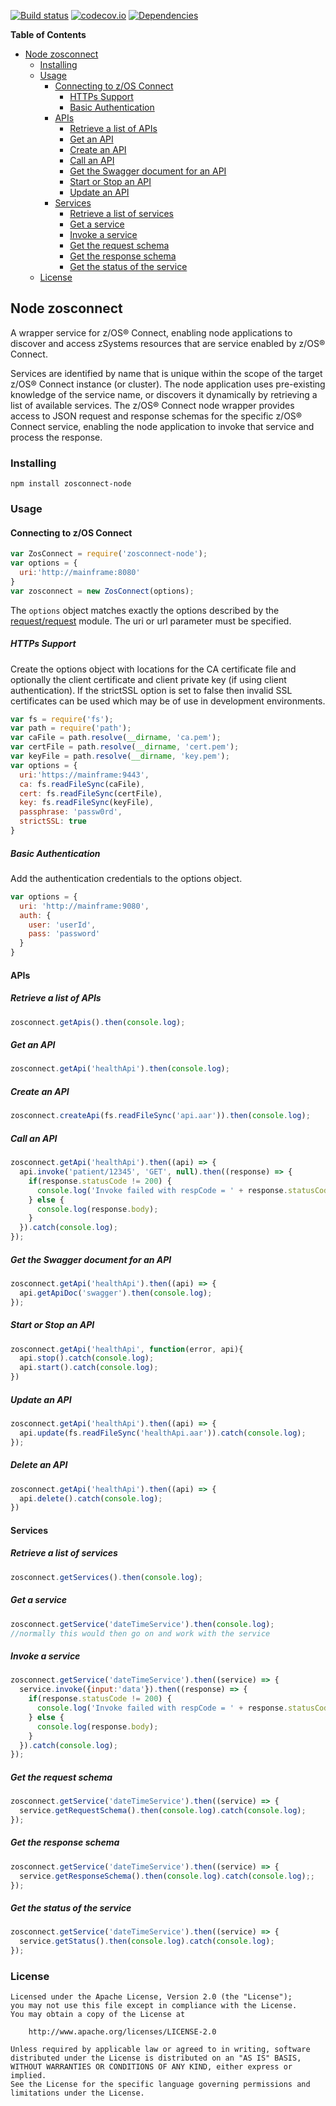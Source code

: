 [![Build status](https://travis-ci.org/zosconnect/zosconnect-node.svg?branch=master)](https://travis-ci.org/zosconnect/zosconnect-node)
[![codecov.io](http://codecov.io/github/zosconnect/zosconnect-node/coverage.svg?branch=master)](http://codecov.io/github/zosconnect/zosconnect-node?branch=master)
[![Dependencies](https://david-dm.org/zosconnect/zosconnect-node.svg)](https://david-dm.org/zosconnect/zosconnect-node)

<!-- START doctoc generated TOC please keep comment here to allow auto update -->
<!-- DON'T EDIT THIS SECTION, INSTEAD RE-RUN doctoc TO UPDATE -->
**Table of Contents**

- [Node zosconnect](#node-zosconnect)
  - [Installing](#installing)
  - [Usage](#usage)
    - [Connecting to z/OS Connect](#connecting-to-zos-connect)
      - [HTTPs Support](#https-support)
      - [Basic Authentication](#basic-authentication)
    - [APIs](#apis)
      - [Retrieve a list of APIs](#retrieve-a-list-of-apis)
      - [Get an API](#get-an-api)
      - [Create an API](#create-an-api)
      - [Call an API](#call-an-api)
      - [Get the Swagger document for an API](#get-the-swagger-document-for-an-api)
      - [Start or Stop an API](#start-or-stop-an-api)
      - [Update an API](#update-an-api)
    - [Services](#services)
      - [Retrieve a list of services](#retrieve-a-list-of-services)
      - [Get a service](#get-a-service)
      - [Invoke a service](#invoke-a-service)
      - [Get the request schema](#get-the-request-schema)
      - [Get the response schema](#get-the-response-schema)
      - [Get the status of the service](#get-the-status-of-the-service)
  - [License](#license)

<!-- END doctoc generated TOC please keep comment here to allow auto update -->

## Node zosconnect

A wrapper service for z/OS&reg; Connect, enabling node applications to discover and access zSystems resources
that are service enabled by z/OS&reg; Connect.

Services are identified by name that is unique within the scope of the target z/OS&reg; Connect instance
(or cluster). The node application uses pre-existing knowledge of the service name, or discovers it
dynamically by retrieving a list of available services. The z/OS&reg; Connect node wrapper provides access
to JSON request and response schemas for the specific z/OS&reg; Connect service, enabling the node
application to invoke that service and process the response.

### Installing

```
npm install zosconnect-node
```

### Usage

#### Connecting to z/OS Connect

```js
var ZosConnect = require('zosconnect-node');
var options = {
  uri:'http://mainframe:8080'
}
var zosconnect = new ZosConnect(options);
```
The `options` object matches exactly the options described by the [request/request](https://github.com/request/request) module. The uri or url parameter must be specified.

##### HTTPs Support
Create the options object with locations for the CA certificate file and optionally the client certificate and client private key (if using client authentication). If the strictSSL option is set to false then invalid SSL certificates can be used which may be of use in development environments.
```js
var fs = require('fs');
var path = require('path');
var caFile = path.resolve(__dirname, 'ca.pem');
var certFile = path.resolve(__dirname, 'cert.pem');
var keyFile = path.resolve(__dirname, 'key.pem');
var options = {
  uri:'https://mainframe:9443',
  ca: fs.readFileSync(caFile),
  cert: fs.readFileSync(certFile),
  key: fs.readFileSync(keyFile),
  passphrase: 'passw0rd',
  strictSSL: true
}
```

##### Basic Authentication
Add the authentication credentials to the options object.
```js
var options = {
  uri: 'http://mainframe:9080',
  auth: {
    user: 'userId',
    pass: 'password'
  }
}
```

#### APIs

##### Retrieve a list of APIs

```js
zosconnect.getApis().then(console.log);
```

##### Get an API

```js
zosconnect.getApi('healthApi').then(console.log);
```

##### Create an API

```js
zosconnect.createApi(fs.readFileSync('api.aar')).then(console.log);
```

##### Call an API

```js
zosconnect.getApi('healthApi').then((api) => {
  api.invoke('patient/12345', 'GET', null).then((response) => {
    if(response.statusCode != 200) {
      console.log('Invoke failed with respCode = ' + response.statusCode);
    } else {
      console.log(response.body);
    }
  }).catch(console.log);
});
```

##### Get the Swagger document for an API

```js
zosconnect.getApi('healthApi').then((api) => {
  api.getApiDoc('swagger').then(console.log);
});
```

##### Start or Stop an API

```js
zosconnect.getApi('healthApi', function(error, api){
  api.stop().catch(console.log);
  api.start().catch(console.log);
})
```

##### Update an API

```js
zosconnect.getApi('healthApi').then((api) => {
  api.update(fs.readFileSync('healthApi.aar')).catch(console.log);
});
```

##### Delete an API

```js
zosconnect.getApi('healthApi').then((api) => {
  api.delete().catch(console.log);
})
```

#### Services

##### Retrieve a list of services

```js
zosconnect.getServices().then(console.log);
```

##### Get a service

```js
zosconnect.getService('dateTimeService').then(console.log);
//normally this would then go on and work with the service
```

##### Invoke a service

```js
zosconnect.getService('dateTimeService').then((service) => {
  service.invoke({input:'data'}).then((response) => {
    if(response.statusCode != 200) {
      console.log('Invoke failed with respCode = ' + response.statusCode);
    } else {
      console.log(response.body);
    }
  }).catch(console.log);
});
```

##### Get the request schema

```js
zosconnect.getService('dateTimeService').then((service) => {
  service.getRequestSchema().then(console.log).catch(console.log);
});
```

##### Get the response schema

```js
zosconnect.getService('dateTimeService').then((service) => {
  service.getResponseSchema().then(console.log).catch(console.log);;
});
```

##### Get the status of the service

```js
zosconnect.getService('dateTimeService').then((service) => {
  service.getStatus().then(console.log).catch(console.log);
});
```

### License
```
Licensed under the Apache License, Version 2.0 (the "License");
you may not use this file except in compliance with the License.
You may obtain a copy of the License at

    http://www.apache.org/licenses/LICENSE-2.0

Unless required by applicable law or agreed to in writing, software
distributed under the License is distributed on an "AS IS" BASIS,
WITHOUT WARRANTIES OR CONDITIONS OF ANY KIND, either express or implied.
See the License for the specific language governing permissions and
limitations under the License.
```
